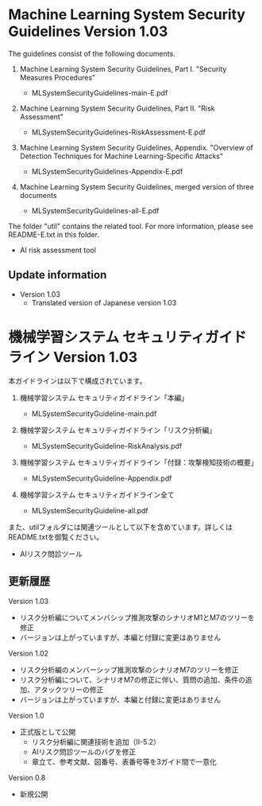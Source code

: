 # Machine Learning System Security Guidelines Version 1.03

The guidelines consist of the following documents.

1. Machine Learning System Security Guidelines, Part I. "Security Measures Procedures"
   - MLSystemSecurityGuidelines-main-E.pdf

2. Machine Learning System Security Guidelines, Part II. "Risk Assessment"
   - MLSystemSecurityGuidelines-RiskAssessment-E.pdf

3. Machine Learning System Security Guidelines, Appendix. "Overview of Detection Techniques for Machine Learning-Specific Attacks"
   - MLSystemSecurityGuidelines-Appendix-E.pdf

4. Machine Learning System Security Guidelines, merged version of three documents
   - MLSystemSecurityGuidelines-all-E.pdf

The folder "util" contains the related tool.
For more information, please see README-E.txt in this folder.

- AI risk assessment tool

## Update information

- Version 1.03
  - Translated version of Japanese version 1.03

# 機械学習システム セキュリティガイドライン Version 1.03

本ガイドラインは以下で構成されています。

1. 機械学習システム セキュリティガイドライン「本編」
   - MLSystemSecurityGuideline-main.pdf

2. 機械学習システム セキュリティガイドライン「リスク分析編」
   - MLSystemSecurityGuideline-RiskAnalysis.pdf

3. 機械学習システム セキュリティガイドライン「付録：攻撃検知技術の概要」
   - MLSystemSecurityGuideline-Appendix.pdf

4. 機械学習システム セキュリティガイドライン全て
   - MLSystemSecurityGuideline-all.pdf

また、utilフォルダには関連ツールとして以下を含めています。詳しくは
README.txtを御覧ください。

- AIリスク問診ツール


## 更新履歴

Version 1.03
   - リスク分析編についてメンバシップ推測攻撃のシナリオM1とM7のツリーを修正
   - バージョンは上がっていますが、本編と付録に変更はありません

Version 1.02
   - リスク分析編のメンバーシップ推測攻撃のシナリオM7のツリーを修正
   - リスク分析編について、シナリオM7の修正に伴い、質問の追加、条件の追加、アタックツリーの修正
   - バージョンは上がっていますが、本編と付録に変更はありません

Version 1.0
   - 正式版として公開
     - リスク分析編に関連技術を追加（II-5.2）
     - AIリスク問診ツールのバグを修正
     - 章立て、参考文献、図番号、表番号等を3ガイド間で一意化

Version 0.8
   - 新規公開

